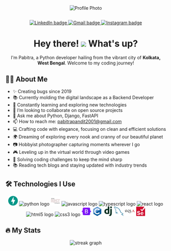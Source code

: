 <div align="center">
  <img height="200" src="https://github.com/myself-pabitra/CodeSnap/blob/main/assets/img/pabitra.png" alt="Profile Photo" />
</div>

##

<div align="center">
  <a href="https://www.linkedin.com/in/pabitrapandit/" target="_blank">
    <img src="https://img.shields.io/badge/LinkedIn-pabitrapandit-blue?style=for-the-badge&logo=linkedin" alt="LinkedIn badge" />
  </a>
  <a href="mailto:pabitrapandit2001@gmail.com" target="_blank">
    <img src="https://img.shields.io/badge/Gmail-pabitrapandit2001%40gmail.com-red?style=for-the-badge&logo=gmail" alt="Gmail badge" />
  </a>
  <a href="https://www.instagram.com/im_mr.pabitra/" target="_blank">
    <img src="https://img.shields.io/badge/Instagram-im_mr.pabitra-purple?style=for-the-badge&logo=instagram" alt="Instagram badge" />
  </a>
</div>

<h1 align="center"> Hey there! <img src="https://emojis.slackmojis.com/emojis/images/1577305505/7373/hand_wave.gif?1577305505" width="30" /> What's up?</h1>
<p align="center">I'm Pabitra, a Python developer hailing from the vibrant city of <b>Kolkata, West Bengal</b>. Welcome to my coding journey!</p>

## 👩‍💻 About Me

- ✨ Creating bugs since 2019
- 📚 Currently molding the digital landscape as a Backend Developer
- 🌱 Constantly learning and exploring new technologies
- 👯 I’m looking to collaborate on open source projects
- 💬 Ask me about Python, Django, FastAPI
- 📫 How to reach me: [pabitrapandit2001@gmail.com](mailto:pabitrapandit2001@gmail.com)
- 💻 Crafting code with elegance, focusing on clean and efficient solutions
- 🌍 Dreaming of exploring every nook and cranny of our beautiful planet
- 📷 Hobbyist photographer capturing moments wherever I go
- 🎮 Leveling up in the virtual world through video games
- 🧩 Solving coding challenges to keep the mind sharp
- 📚 Reading tech blogs and staying updated with industry trends

## 🛠️ Technologies I Use

<div align="center">
  <img src="https://github.com/devicons/devicon/blob/v2.16.0/icons/fastapi/fastapi-original.svg" height="30" alt="fastapi logo" />
  <img src="https://cdn.jsdelivr.net/gh/devicons/devicon/icons/python/python-original.svg" height="30" alt="python logo" />
  <img src="https://github.com/devicons/devicon/blob/v2.16.0/icons/djangorest/djangorest-original.svg" height="30" alt="drf logo" />
  <img src="https://cdn.jsdelivr.net/gh/devicons/devicon/icons/javascript/javascript-original.svg" height="30" alt="javascript logo" />
  <img src="https://cdn.jsdelivr.net/gh/devicons/devicon/icons/typescript/typescript-original.svg" height="30" alt="typescript logo" />
  <img src="https://cdn.jsdelivr.net/gh/devicons/devicon/icons/react/react-original.svg" height="30" alt="react logo" />
  <img src="https://cdn.jsdelivr.net/gh/devicons/devicon/icons/html5/html5-original.svg" height="30" alt="html5 logo" />
  <img src="https://cdn.jsdelivr.net/gh/devicons/devicon/icons/css3/css3-original.svg" height="30" alt="css3 logo" />
  <img src="https://github.com/devicons/devicon/blob/v2.16.0/icons/bootstrap/bootstrap-original.svg" height="30" alt="bootstrap logo" />
  <img src="https://github.com/devicons/devicon/blob/v2.16.0/icons/c/c-original.svg" height="30" alt="c logo" />
  <img src="https://github.com/devicons/devicon/blob/v2.16.0/icons/django/django-plain.svg" height="30" alt="django logo" />
  <img src="https://github.com/devicons/devicon/blob/v2.16.0/icons/mysql/mysql-original.svg" height="30" alt="mysql logo" />
  <img src="https://github.com/devicons/devicon/blob/v2.16.0/icons/sqlalchemy/sqlalchemy-original.svg" height="30" alt="sqlalchemy logo" />
  <img src="https://github.com/devicons/devicon/blob/v2.16.0/icons/selenium/selenium-original.svg" height="30" alt="selenium logo" />
</div>

## 🔥 My Stats

<div align="center">
  <img src="https://github-readme-streak-stats.herokuapp.com/?user=myself-pabitra&theme=dark" height="220" alt="streak graph" />
</div>
